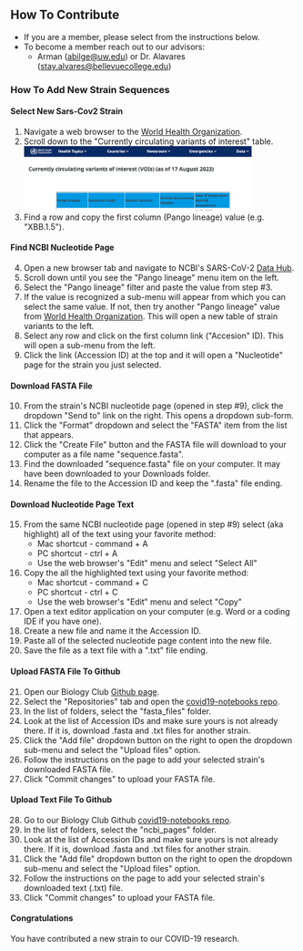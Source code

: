 ## How To Contribute

- If you are a member, please select from the instructions below.
- To become a member reach out to our advisors:
  - Arman (abilge@uw.edu) or Dr. Alavares (stay.alvares@bellevuecollege.edu)

### How To Add New Strain Sequences

#### Select New Sars-Cov2 Strain
1. Navigate a web browser to the [World Health Organization](https://www.who.int/activities/tracking-SARS-CoV-2-variants).
2. Scroll down to the "Currently circulating variants of interest" table.
   <img src="pics/WHO-VOIs.png" width="400">
3. Find a row and copy the first column (Pango lineage) value (e.g. "XBB.1.5").

#### Find NCBI Nucleotide Page
4. Open a new browser tab and navigate to NCBI's SARS-CoV-2 [Data Hub](https://www.ncbi.nlm.nih.gov/labs/virus/vssi/#/virus?SeqType_s=Nucleotide&VirusLineage_ss=Severe%20acute%20respiratory%20syndrome%20coronavirus%202,%20taxid:2697049).
5. Scroll down until you see the "Pango lineage" menu item on the left.
6. Select the "Pango lineage" filter and paste the value from step #3.
7. If the value is recognized a sub-menu will appear from which you can select the same value. If not, then try another "Pango lineage" value from [World Health Organization](https://www.who.int/activities/tracking-SARS-CoV-2-variants). This will open a new table of strain variants to the left.
8. Select any row and click on the first column link ("Accesion" ID). This will open a sub-menu from the left.
9. Click the link (Accession ID) at the top and it will open a "Nucleotide" page for the strain you just selected.

#### Download FASTA File
10. From the strain's NCBI nucleotide page (opened in step #9), click the dropdown "Send to" link on the right. This opens a dropdown sub-form.
11. Click the "Format" dropdown and select the "FASTA" item from the list that appears.
12. Click the "Create File" button and the FASTA file will download to your computer as a file name "sequence.fasta".
13. Find the downloaded "sequence.fasta" file on your computer. It may have been downloaded to your Downloads folder.
14. Rename the file to the Accession ID and keep the ".fasta" file ending.

#### Download Nucleotide Page Text
15. From the same NCBI nucleotide page (opened in step #9) select (aka highlight) all of the text using your favorite method:
    - Mac shortcut - command + A
    - PC shortcut - ctrl + A
    - Use the web browser's "Edit" menu and select "Select All"
16. Copy the all the highlighted text using your favorite method:
    - Mac shortcut - command + C
    - PC shortcut - ctrl + C
    - Use the web browser's "Edit" menu and select "Copy"
17. Open a text editor application on your computer (e.g. Word or a coding IDE if you have one).
18. Create a new file and name it the Accession ID.
19. Paste all of the selected nucleotide page content into the new file.
20. Save the file as a text file with a ".txt" file ending.

#### Upload FASTA File To Github
21. Open our Biology Club [Github page](https://github.com/bcbioclub).
22. Select the "Repositories" tab and open the [covid19-notebooks repo](https://github.com/bcbioclub/covid19-notebooks).
23. In the list of folders, select the "fasta_files" folder.
24. Look at the list of Accession IDs and make sure yours is not already there. If it is, download .fasta and .txt files for another strain.
25. Click the "Add file" dropdown button on the right to open the dropdown sub-menu and select the "Upload files" option.
26. Follow the instructions on the page to add your selected strain's downloaded FASTA file.
27. Click "Commit changes" to upload your FASTA file.

#### Upload Text File To Github
28. Go to our Biology Club Github [covid19-notebooks repo](https://github.com/bcbioclub/covid19-notebooks).
29. In the list of folders, select the "ncbi_pages" folder.
30. Look at the list of Accession IDs and make sure yours is not already there. If it is, download .fasta and .txt files for another strain.
31. Click the "Add file" dropdown button on the right to open the dropdown sub-menu and select the "Upload files" option.
32. Follow the instructions on the page to add your selected strain's downloaded text (.txt) file.
33. Click "Commit changes" to upload your FASTA file.

#### Congratulations
You have contributed a new strain to our COVID-19 research.



